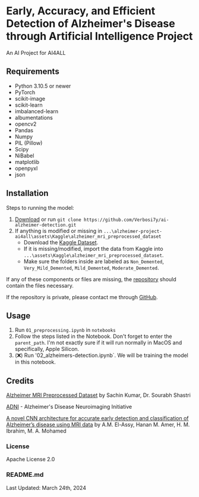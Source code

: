 # Early, Accuracy, and Efficient Detection of Alzheimer's Disease through Artificial Intelligence Project
An AI Project for AI4ALL


## Requirements
- Python 3.10.5 or newer
- PyTorch
- scikit-image
- scikit-learn
- imbalanced-learn
- albumentations
- opencv2
- Pandas
- Numpy
- PIL (Pillow)
- Scipy
- NiBabel
- matplotlib
- openpyxl
- json


## Installation
Steps to running the model:

1. [Download](https://github.com/Verbosi7y/ai-alzheimer-detection/archive/refs/heads/main.zip) or run `git clone https://github.com/Verbosi7y/ai-alzheimer-detection.git`
2. If anything is modified or missing in `...\alzheimer-project-ai4all\assets\Kaggle\alzheimer_mri_preprocessed_dataset`
   - Download the [Kaggle Dataset](https://www.kaggle.com/datasets/sachinkumar413/alzheimer-mri-dataset).
   - If it is missing/modified, import the data from Kaggle into `...\assets\Kaggle\alzheimer_mri_preprocessed_dataset`.
   - Make sure the folders inside are labeled as `Non_Demented`, `Very_Mild_Demented`, `Mild_Demented`, `Moderate_Demented`.

If any of these components or files are missing, the [repository](https://github.com/Verbosi7y/ai-alzheimer-detection) should contain the files necessary.

If the repository is private, please contact me through [GitHub](https://github.com/Verbosi7y).


## Usage
1. Run `01_preprocessing.ipynb` in `notebooks`
2. Follow the steps listed in the Notebook. Don't forget to enter the `parent_path`. I'm not exactly sure if it will run normally in MacOS and specifically, Apple Silicon.
3. (❌) Run '02_alzheimers-detection.ipynb`. We will be training the model in this notebook.

## Credits
[Alzheimer MRI Preprocessed Dataset](https://www.kaggle.com/datasets/sachinkumar413/alzheimer-mri-dataset) by Sachin Kumar, Dr. Sourabh Shastri

[ADNI](https://adni.loni.usc.edu/) - Alzheimer's Disease Neuroimaging Initiative

[A novel CNN architecture for accurate early detection and classification of Alzheimer’s disease using MRI data](https://www.nature.com/articles/s41598-024-53733-6) by A.M. El-Assy, Hanan M. Amer, H. M. Ibrahim, M. A. Mohamed


### License
Apache License 2.0

### README.md
Last Updated: March 24th, 2024
